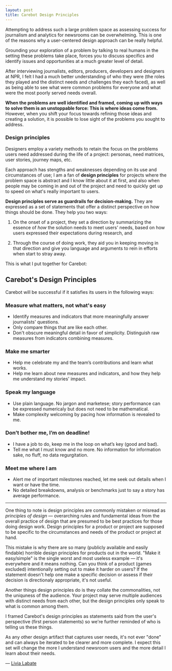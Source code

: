 ```yaml
---
layout: post
title: Carebot Design Principles
---
```


Attempting to address such a large problem space as assessing success for journalism and analytics for newsrooms can be overwhelming. This is one of the reasons why a user-centered design approach can be really helpful.

Grounding your exploration of a problem by talking to real humans in the setting these problems take place, forces you to discuss specifics and identify issues and opportunities at a much greater level of detail.

After interviewing journalists, editors, producers, developers and designers at NPR, I felt I had a much better understanding of who they were (the roles they played and the distinct needs and challenges they each faced), as well as being able to see what were common problems for everyone and what were the most poorly served needs overall. 

**When the problems are well identified and framed, coming up with ways to solve them is an unstoppable force: This is where ideas come from.** However, when you shift your focus towards refining those ideas and creating a solution, it is possible to lose sight of the problems you sought to address. 

### Design principles

Designers employ a variety methods to retain the focus on the problems users need addressed during the life of a project: personas, need matrices, user stories, journey maps, etc. 

Each approach has stengths and weaknesses depending on its use and circumstances of use; I am a fan of **design principles** for projects where the problem space is abstract and I know little about it at first, and also when people may be coming in and out of the project and need to quickly get up to speed on what's really important to users.

**Design principles serve as guardrails for decision-making.** They are expressed as a set of statements that offer a distinct perspective on how things should be done. They help you two ways: 

1.  On the onset of a project, they set a direction by summarizing the essence of *how* the solution needs to meet users' needs, based on how users expressed their expectations during research, and 

2. Through the course of doing work, they aid you in keeping moving in that direction and give you language and arguments to rein in efforts when start to stray away. 

This is what I put together for Carebot:

## Carebot's Design Principles

Carebot will be successful if it satisfies its users in the following ways:

### Measure what matters, not what's easy
* Identify measures and indicators that more meaningfully answer journalists' questions. 
* Only compare things that are like each other.
* Don't obscure meaningful detail in favor of simplicity. Distinguish raw measures from indicators combining measures. 

### Make me smarter
* Help me celebrate my and the team’s contributions and learn what works. 
* Help me learn about new measures and indicators, and how they help me understand my stories' impact. 

### Speak my language
* Use plain language. No jargon and marketese; story performance can be expressed numericaly but does not need to be mathematical.
* Make complexity welcoming by pacing how information is revealed to me.

### Don’t bother me, I’m on deadline!
* I have a job to do, keep me in the loop on what’s key (good and bad).
* Tell me what I must know and no more. No information for information sake, no fluff, no data regurgitation. 

### Meet me where I am
* Alert me of important milestones reached, let me seek out details when I want or have the time.
* No detailed breakdowns, analysis or benchmarks just to say a story has average performance.

***

One thing to note is design principles are commonly mistaken or misread as *principles of design* — overarching rules and fundamental ideas from the overall practice of design that are presumed to be best practices for those doing design work. Design principles for a product or project are supposed to be specific to the circumstances and needs of the product or project at hand.

This mistake is why there are so many (publicly available and easily findable) horrible design principles for products out in the world. "Make it easy/simple" is the single worst and most useless example — it's everywhere and it means nothing. Can you think of a product (games excluded) intentionally setting out to make it harder on users? If the statement doesn't help one make a specific decision or assess if their decision is directionaly appropriate, it's not useful.

Another things design principles do is they collate the commonalities, not the uniquness of the audience. Your project may serve multiple audiences with distinct needs from each other, but the design principles only speak to what is common among them.

I framed Carebot's design principles as statements said from the user's perspective (first person statements) so we're further reminded of who is telling us these things.

As any other design artifact that captures user needs, it's not ever "done" and can always be iterated to be clearer and more complete. I expect this set will change the more I understand newsroom users and the more detail I learn about their needs.

— [Livia Labate](http://twitter.com/livlab)
